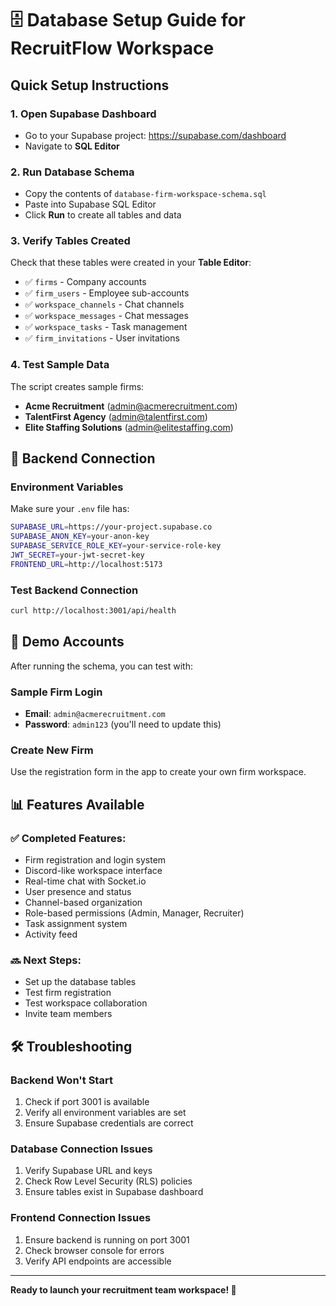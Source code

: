 # 🗄️ Database Setup Guide for RecruitFlow Workspace

## Quick Setup Instructions

### 1. **Open Supabase Dashboard**
   - Go to your Supabase project: https://supabase.com/dashboard
   - Navigate to **SQL Editor**

### 2. **Run Database Schema**
   - Copy the contents of `database-firm-workspace-schema.sql`
   - Paste into Supabase SQL Editor
   - Click **Run** to create all tables and data

### 3. **Verify Tables Created**
   Check that these tables were created in your **Table Editor**:
   - ✅ `firms` - Company accounts
   - ✅ `firm_users` - Employee sub-accounts  
   - ✅ `workspace_channels` - Chat channels
   - ✅ `workspace_messages` - Chat messages
   - ✅ `workspace_tasks` - Task management
   - ✅ `firm_invitations` - User invitations

### 4. **Test Sample Data**
   The script creates sample firms:
   - **Acme Recruitment** (admin@acmerecruitment.com)
   - **TalentFirst Agency** (admin@talentfirst.com)
   - **Elite Staffing Solutions** (admin@elitestaffing.com)

## 🚀 Backend Connection

### Environment Variables
Make sure your `.env` file has:
```bash
SUPABASE_URL=https://your-project.supabase.co
SUPABASE_ANON_KEY=your-anon-key
SUPABASE_SERVICE_ROLE_KEY=your-service-role-key
JWT_SECRET=your-jwt-secret-key
FRONTEND_URL=http://localhost:5173
```

### Test Backend Connection
```bash
curl http://localhost:3001/api/health
```

## 🔐 Demo Accounts

After running the schema, you can test with:

### Sample Firm Login
- **Email**: `admin@acmerecruitment.com`
- **Password**: `admin123` (you'll need to update this)

### Create New Firm
Use the registration form in the app to create your own firm workspace.

## 📊 Features Available

### ✅ **Completed Features:**
- Firm registration and login system
- Discord-like workspace interface  
- Real-time chat with Socket.io
- User presence and status
- Channel-based organization
- Role-based permissions (Admin, Manager, Recruiter)
- Task assignment system
- Activity feed

### 🔜 **Next Steps:**
- Set up the database tables
- Test firm registration
- Test workspace collaboration
- Invite team members

## 🛠️ Troubleshooting

### Backend Won't Start
1. Check if port 3001 is available
2. Verify all environment variables are set
3. Ensure Supabase credentials are correct

### Database Connection Issues  
1. Verify Supabase URL and keys
2. Check Row Level Security (RLS) policies
3. Ensure tables exist in Supabase dashboard

### Frontend Connection Issues
1. Ensure backend is running on port 3001
2. Check browser console for errors
3. Verify API endpoints are accessible

---

**Ready to launch your recruitment team workspace! 🚀**
